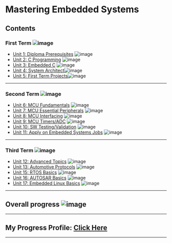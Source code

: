 # Mastering Embedded Systems
  
## Contents

### First Term ![image](https://progress-bar.dev/100/?title=FINISHED)

- [Unit 1: Diploma Prerequisites](https://github.com/AmirBasiony/Mastering_Embedded_Systems.git) ![image](https://progress-bar.dev/100/?title=No_Assignments&color=bababa)
- [Unit 2: C Programming](https://github.com/AmirBasiony/Mastering_Embedded_Systems/tree/main/Unit.2_C%20Programming) ![image](https://progress-bar.dev/100/)
- [Unit 3: Embedded C](https://github.com/AmirBasiony/Mastering_Embedded_Systems/tree/main/Unit.3_Embedded_C) ![image](https://progress-bar.dev/100/)
- [Unit 4: System Architect](https://github.com/AmirBasiony/Mastering_Embedded_Systems/tree/main/Unit_4_System_Architecture)![image](https://progress-bar.dev/100/)
- [Unit 5: First Term Projects](https://github.com/AmirBasiony/Mastering_Embedded_Systems/tree/main/First_Term_Projects)![image](https://progress-bar.dev/100/)

---

### Second Term ![image](https://progress-bar.dev/30/?title=IN_PROGRESS&color=ff00ff)

- [Unit 6: MCU Fundamentals](https://github.com/AmirBasiony/Mastering_Embedded_Systems/tree/main/Unit_6_MCU_Fundamentals) ![image](https://progress-bar.dev/100/)
- [Unit 7: MCU Essential Peripherals](https://github.com/AmirBasiony/Mastering_Embedded_Systems/tree/main/Unit_7_MCU_Essential_Peripherals) ![image](https://progress-bar.dev/100/)
- [Unit 8: MCU Interfacing](https://github.com/AmirBasiony/Mastering_Embedded_Systems.git) ![image](https://progress-bar.dev/0/)
- [Unit 9: MCU Timers/ADC](https://github.com/AmirBasiony/Mastering_Embedded_Systems.git) ![image](https://progress-bar.dev/0/)
- [Unit 10: SW Testing/Validation](https://github.com/AmirBasiony/Mastering_Embedded_Systems.git) ![image](https://progress-bar.dev/0/)
- [Unit 11: Apply on Embedded Systems Jobs](https://github.com/AmirBasiony/Mastering_Embedded_Systems.git) ![image](https://progress-bar.dev/0/?title=Exams&color=bababa)

---

### Third Term ![image](https://progress-bar.dev/0/?title=Start_Soon&color=ff0000)

- [Unit 12: Advanced Topics](https://github.com/AmirBasiony/Mastering_Embedded_Systems.git) ![image](https://progress-bar.dev/0/)
- [Unit 13: Automotive Protocols](https://github.com/AmirBasiony/Mastering_Embedded_Systems.git) ![image](https://progress-bar.dev/0/)
- [Unit 15: RTOS Basics](https://github.com/AmirBasiony/Mastering_Embedded_Systems.git) ![image](https://progress-bar.dev/0/)
- [Unit 16: AUTOSAR Basics](https://github.com/AmirBasiony/Mastering_Embedded_Systems.git) ![image](https://progress-bar.dev/0/)
- [Unit 17: Embedded Linux Basics](https://github.com/AmirBasiony/Mastering_Embedded_Systems.git) ![image](https://progress-bar.dev/0/)

___

## Overall progress ![image](https://github.com/AmirBasiony/Mastering_Embedded_Systems/blob/main/First%20Term%20Certificate.png)
___

## My Progress Profile: [Click Here](https://www.learn-in-depth.com/online-diploma/amirbasiony14%40gmail.com)

---
